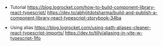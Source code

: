 -   Tutorial
    https://blog.logrocket.com/how-to-build-component-library-react-typescript/
    https://dev.to/abhijitdotsharma/build-and-publish-a-component-library-react-typescript-storybook-34ba

-   Using alias
    https://blog.logrocket.com/using-path-aliases-cleaner-react-typescript-imports/
    https://dev.to/tilly/aliasing-in-vite-w-typescript-1lfo

